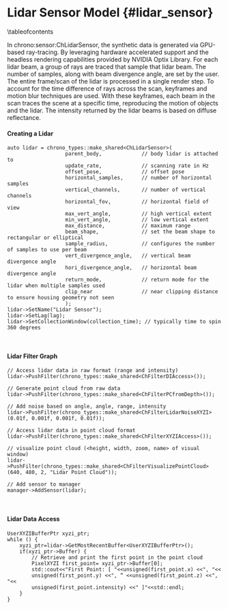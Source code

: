Lidar Sensor Model {#lidar_sensor}
=================================

\tableofcontents

In chrono:sensor:ChLidarSensor, the synthetic data is generated via GPU-based ray-tracing. By leveraging hardware accelerated support and the headless rendering capabilities provided by NVIDIA Optix Library. For each lidar beam, a group of rays are traced that sample that lidar beam. The number of samples, along with beam divergence angle, are set by the user. The entire frame/scan of the lidar is processed in a single render step. To account for the time difference of rays across the scan, keyframes and motion blur techniques are used. With these keyframes, each beam in the scan traces the scene at a specific time, reproducing the motion of objects and the lidar. The intensity returned by the lidar beams is based on diffuse reflectance.

#### Creating a Lidar
~~~{.cpp}
auto lidar = chrono_types::make_shared<ChLidarSensor>(
	               parent_body,             // body lidar is attached to
                   update_rate,             // scanning rate in Hz
                   offset_pose,             // offset pose
                   horizontal_samples,      // number of horizontal samples
                   vertical_channels,       // number of vertical channels
                   horizontal_fov,          // horizontal field of view
                   max_vert_angle,          // high vertical extent
                   min_vert_angle,          // low vertical extent
                   max_distance,            // maximum range
                   beam_shape,              // set the beam shape to rectangular or elliptical
                   sample_radius,           // configures the number of samples to use per beam
                   vert_divergence_angle,   // vertical beam divergence angle
                   hori_divergence_angle,   // horizontal beam divergence angle
                   return_mode,             // return mode for the lidar when multiple samples used
                   clip_near                // near clipping distance to ensure housing geometry not seen
                   );               
lidar->SetName("Lidar Sensor");
lidar->SetLag(lag);
lidar->SetCollectionWindow(collection_time); // typically time to spin 360 degrees
~~~

<br>

#### Lidar Filter Graph
~~~{.cpp}
// Access lidar data in raw format (range and intensity)
lidar->PushFilter(chrono_types::make_shared<ChFilterDIAccess>());

// Generate point cloud from raw data
lidar->PushFilter(chrono_types::make_shared<ChFilterPCfromDepth>());

// Add noise based on angle, angle, range, intensity
lidar->PushFilter(chrono_types::make_shared<ChFilterLidarNoiseXYZI>(0.01f, 0.001f, 0.001f, 0.01f));

// Access lidar data in point cloud format
lidar->PushFilter(chrono_types::make_shared<ChFilterXYZIAccess>());

// visualize point cloud (<height, width, zoom, name> of visual window)
lidar->PushFilter(chrono_types::make_shared<ChFilterVisualizePointCloud>(640, 480, 2, "Lidar Point Cloud"));

// Add sensor to manager
manager->AddSensor(lidar);
~~~

<br>

#### Lidar Data Access
~~~{.cpp}
UserXYZIBufferPtr xyzi_ptr;
while () {
    xyzi_ptr=lidar->GetMostRecentBuffer<UserXYZIBufferPtr>();
    if(xyzi_ptr->Buffer) {
        // Retrieve and print the first point in the point cloud
        PixelXYZI first_point= xyzi_ptr->Buffer[0];
        std::cout<<"First Point: [ "<<unsigned(first_point.x) <<", "<<
        unsigned(first_point.y) <<", “ <<unsigned(first_point.z) <<", "<<
        unsigned(first_point.intensity) <<" ]"<<std::endl;
    }
}
~~~
